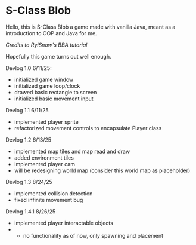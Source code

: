 
# S-Class Blob

Hello, this is S-Class Blob a game made with vanilla Java, meant as a introduction to OOP and Java for me. 

*Credits to RyiSnow's BBA tutorial*

Hopefully this game turns out well enough.

Devlog 1.0 6/11/25:
- initialized game window
- initialized game loop/clock
- drawed basic rectangle to screen
- initialized basic movement input


Devlog 1.1 6/11/25
- implemented player sprite
- refactorized movement controls to encapsulate Player class

Devlog 1.2 6/13/25

- implemented map tiles and map read and draw
- added environment tiles
- implemented player cam
- will be redesigning world map (consider this world map as placeholder)

Devlog 1.3 8/24/25

- implemented collision detection
- fixed infinite movement bug

Devlog 1.4.1 8/26/25

- implemented player interactable objects
- - no functionality as of now, only spawning and placement

